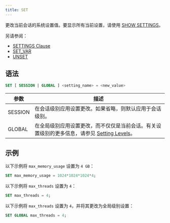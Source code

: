 ```yaml
---
title: SET
---
```


更改当前会话的系统设置值。要显示所有当前设置，请使用 [SHOW SETTINGS](03-show-settings.md)。

另请参阅：
- [SETTINGS Clause](../20-query-syntax/settings.md)
- [SET_VAR](03-set-var.md)
- [UNSET](02-unset.md)

## 语法

```sql
SET [ SESSION | GLOBAL ] <setting_name> = <new_value>
```

| 参数 | 描述                                                                                                                                                                                            |
|-----------|-------------------------------------------------------------------------------------------------------------------------------------------------------------------------------------------------|
| SESSION   | 在会话级别应用设置更改。如果省略，则默认应用于会话级别。                                                                                                                                                  |
| GLOBAL    | 在全局级别应用设置更改，而不仅仅是当前会话。有关设置级别的更多信息，请参见 [Setting Levels](03-show-settings.md#setting-levels)。 |

## 示例

以下示例将 `max_memory_usage` 设置为 `4 GB`：

```sql
SET max_memory_usage = 1024*1024*1024*4;
```

以下示例将 `max_threads` 设置为 `4`：

```sql
SET max_threads = 4;
```

以下示例将 `max_threads` 设置为 `4`，并将其更改为全局级别设置：

```sql
SET GLOBAL max_threads = 4;
```